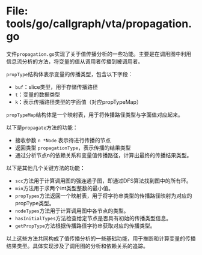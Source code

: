 # File: tools/go/callgraph/vta/propagation.go

文件`propagation.go`实现了关于值传播分析的一些功能。主要是在调用图中利用信息流分析的方法，将变量的值从调用者传播到被调用者。

`propType`结构体表示变量的传播类型，包含以下字段：
- `buf`：slice类型，用于存储传播路径
- `t`：变量的数据类型
- `k`：表示传播路径类型的字面值（对应propTypeMap）

`propTypeMap`结构体是一个映射表，用于将传播路径类型与字面值对应起来。

以下是`propagate`方法的功能：
- 接收参数 `n *Node` 表示待进行传播的节点
- 返回类型 `propagationType`，表示传播的结果类型
- 通过分析节点n的依赖关系和变量值传播路径，计算出最终的传播结果类型。

以下是其他几个关键方法的功能：
- `scc`方法用于计算调用图的强连通子图，即通过DFS算法找到图中的所有环。
- `min`方法用于求两个int类型整数的最小值。
- `propTypes`方法返回一个映射表，用于将字符串类型的传播路径映射为对应的propType类型。
- `nodeTypes`方法用于计算调用图中各节点的类型。
- `hasInitialTypes`方法检查给定节点是否具有初始的传播类型信息。
- `getPropType`方法根据传播路径字符串获取对应的传播类型。

以上这些方法共同构成了值传播分析的一些基础功能，用于推断和计算变量的传播结果类型。具体实现涉及了调用图的分析和依赖关系的追踪。

